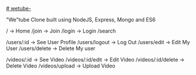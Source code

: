 [# wetube-](https://wetube-yoseph-2f352b3a8266.herokuapp.com/)

"We"tube Clone built using NodeJS, Express, Mongo and ES6

/ -> Home
/join -> Join
/login -> Login
/search

/users/:id -> See User Profile
/users/logout -> Log Out
/users/edit -> Edit My User
/users/delete -> Delete My user

/videos/:id -> See Video
/videos/:id/edit -> Edit Video
/videos/:id/delete -> Delete Video
/videos/upload -> Upload Video

